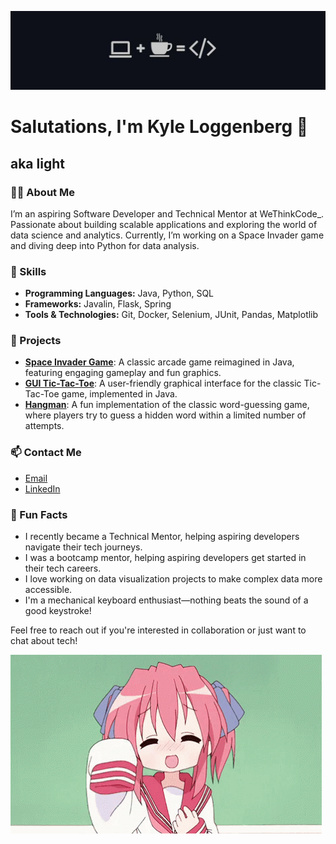 ![Profile Banner](banner_pic.png)

# Salutations, I'm Kyle Loggenberg 👋
## aka light

### 👨‍💻 About Me
I’m an aspiring Software Developer and Technical Mentor at WeThinkCode_. Passionate about building scalable applications and exploring the world of data science and analytics. Currently, I’m working on a Space Invader game and diving deep into Python for data analysis.

### 🚀 Skills
- **Programming Languages:** Java, Python, SQL
- **Frameworks:** Javalin, Flask, Spring
- **Tools & Technologies:** Git, Docker, Selenium, JUnit, Pandas, Matplotlib

### 🔧 Projects
- **[Space Invader Game](https://github.com/kloggenberg/space-invaders)**: A classic arcade game reimagined in Java, featuring engaging gameplay and fun graphics.
- **[GUI Tic-Tac-Toe](https://github.com/kloggenberg/TikTacToe)**: A user-friendly graphical interface for the classic Tic-Tac-Toe game, implemented in Java.
- **[Hangman](https://github.com/kloggenberg/Hangman)**: A fun implementation of the classic word-guessing game, where players try to guess a hidden word within a limited number of attempts.

### 📫 Contact Me
- [Email](kyleloggenberg9@gmail.com)
- [LinkedIn](https://www.linkedin.com/in/loggenberg/)

### 🌟 Fun Facts
- I recently became a Technical Mentor, helping aspiring developers navigate their tech journeys.
- I was a bootcamp mentor, helping aspiring developers get started in their tech careers.
- I love working on data visualization projects to make complex data more accessible.
- I'm a mechanical keyboard enthusiast—nothing beats the sound of a good keystroke!

Feel free to reach out if you're interested in collaboration or just want to chat about tech!

![End Banner](anime_girl.gif)
